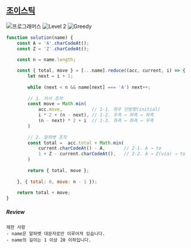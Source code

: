 ## [조이스틱](https://school.programmers.co.kr/learn/courses/30/lessons/42860)

<img src="https://img.shields.io/badge/-프로그래머스-1e2a3c" alt="프로그래머스"/> <img src="https://img.shields.io/badge/-Level 2-green" alt="Level 2"/>  <img src="https://img.shields.io/badge/-Greedy-red" alt="Greedy"/> 

```js
function solution(name) {
    const A = 'A'.charCodeAt();
    const Z = 'Z'.charCodeAt();
    
    const n = name.length;

    const { total, move } = [...name].reduce((acc, current, i) => {
        let next = i + 1;
        
        while (next < n && name[next] === 'A') next++;
        
        // 1. 커서 조작 
        const move = Math.min(
            acc.move,           // 1-1. 좌우 단방향(initial)    
            i * 2 + (n - next), // 1-2. 우측 → 좌측 → 좌측 
            (n - next) * 2 + i  // 1-3. 좌측 → 좌측 → 우측
        )
        
        // 2. 알파벳 조작
        const total =  acc.total + Math.min(
            current.charCodeAt() - A,       // 2-1. A → to
            1 + Z - current.charCodeAt(),   // 2-2. A → Z(via) → to
        )
                
        return { total, move };
                                        
    }, { total: 0, move: n - 1 });
    
    return total + move;   
}
```

##### Review 

```
제한 사항
- name은 알파벳 대문자로만 이루어져 있습니다.
- name의 길이는 1 이상 20 이하입니다.
```
